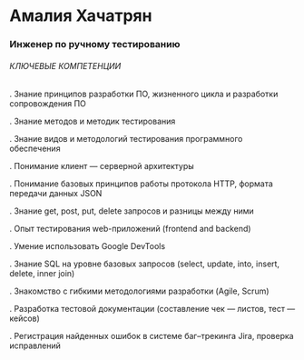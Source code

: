 # Амалия Хачатрян

### Инженер по ручному тестированию

###### КЛЮЧЕВЫЕ КОМПЕТЕНЦИИ 

. Знание принципов разработки ПО, жизненного цикла и разработки сопровождения ПО

. Знание методов и методик тестирования

. Знание видов и методологий тестирования программного обеспечения

. Понимание клиент — серверной архитектуры

. Понимание базовых принципов работы протокола HTTP, формата передачи данных JSON

. Знание get, post, put, delete запросов и разницы между ними

. Опыт тестирования web-приложений (frontend and backend)

. Умение использовать Google DevTools

. Знание SQL на уровне базовых запросов (select, update, into,  insert, delete, inner join)

. Знакомство с гибкими методологиями разработки (Agile, Scrum)

. Разработка тестовой документации (составление чек — листов, тест — кейсов)

. Регистрация найденных ошибок в системе баг–трекинга Jira, проверка исправлений

